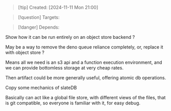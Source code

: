 
>[!tip] Created: [2024-11-11 Mon 21:00]

>[!question] Targets: 

>[!danger] Depends: 

Show how it can be run entirely on an object store backend ?

May be a way to remove the deno queue reliance completely, or, replace it with object store ?

Means all we need is an s3 api and a function execution environment, and we can provide bottomless storage at very cheap rates.

Then artifact could be more generally useful, offering atomic db operations.

Copy some mechanics of slateDB

Basically can act like a global file store, with different views of the files, that is git compatible, so everyone is familiar with it, for easy debug.